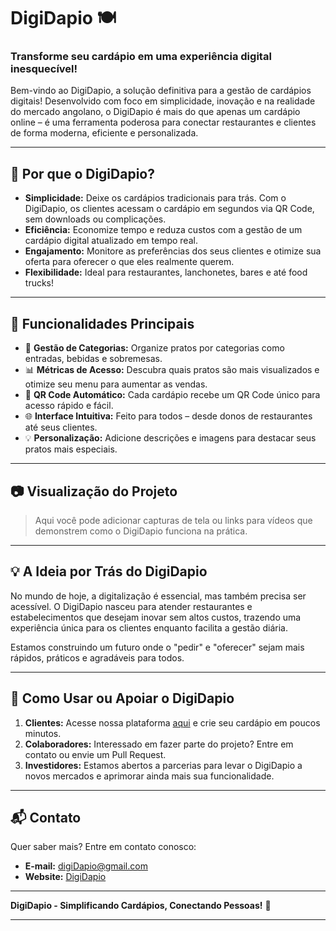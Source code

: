 # DigiDapio 🍽️

### **Transforme seu cardápio em uma experiência digital inesquecível!**

Bem-vindo ao DigiDapio, a solução definitiva para a gestão de cardápios digitais! Desenvolvido com foco em simplicidade, inovação e na realidade do mercado angolano, o DigiDapio é mais do que apenas um cardápio online – é uma ferramenta poderosa para conectar restaurantes e clientes de forma moderna, eficiente e personalizada.

---

## 🎯 **Por que o DigiDapio?**

- **Simplicidade:** Deixe os cardápios tradicionais para trás. Com o DigiDapio, os clientes acessam o cardápio em segundos via QR Code, sem downloads ou complicações.
- **Eficiência:** Economize tempo e reduza custos com a gestão de um cardápio digital atualizado em tempo real.
- **Engajamento:** Monitore as preferências dos seus clientes e otimize sua oferta para oferecer o que eles realmente querem.
- **Flexibilidade:** Ideal para restaurantes, lanchonetes, bares e até food trucks!

---

## 🚀 **Funcionalidades Principais**

- 📂 **Gestão de Categorias:** Organize pratos por categorias como entradas, bebidas e sobremesas.
- 📊 **Métricas de Acesso:** Descubra quais pratos são mais visualizados e otimize seu menu para aumentar as vendas.
- 🔗 **QR Code Automático:** Cada cardápio recebe um QR Code único para acesso rápido e fácil.
- 🌐 **Interface Intuitiva:** Feito para todos – desde donos de restaurantes até seus clientes.
- 💡 **Personalização:** Adicione descrições e imagens para destacar seus pratos mais especiais.
  
---

## 📷 **Visualização do Projeto**

> Aqui você pode adicionar capturas de tela ou links para vídeos que demonstrem como o DigiDapio funciona na prática.

---

## 💡 **A Ideia por Trás do DigiDapio**

No mundo de hoje, a digitalização é essencial, mas também precisa ser acessível. O DigiDapio nasceu para atender restaurantes e estabelecimentos que desejam inovar sem altos custos, trazendo uma experiência única para os clientes enquanto facilita a gestão diária.

Estamos construindo um futuro onde o "pedir" e "oferecer" sejam mais rápidos, práticos e agradáveis para todos.

---

## 🤝 **Como Usar ou Apoiar o DigiDapio**

1. **Clientes:** Acesse nossa plataforma [aqui](https://digidapio.vercel.app/) e crie seu cardápio em poucos minutos.
2. **Colaboradores:** Interessado em fazer parte do projeto? Entre em contato ou envie um Pull Request.
3. **Investidores:** Estamos abertos a parcerias para levar o DigiDapio a novos mercados e aprimorar ainda mais sua funcionalidade.

---

## 📬 **Contato**

Quer saber mais? Entre em contato conosco:
- **E-mail:** digiDapio@gmail.com
- **Website:** [DigiDapio](https://digidapio.vercel.app/)


---

**DigiDapio - Simplificando Cardápios, Conectando Pessoas!** 🎉

--- 